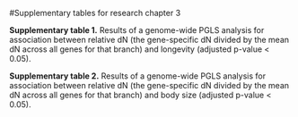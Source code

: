 #Supplementary tables for research chapter 3

**Supplementary table 1.** Results of a genome-wide PGLS analysis for association between relative dN (the gene-specific dN divided by the mean dN across all genes for that branch) and longevity (adjusted p-value < 0.05).

**Supplementary table 2.** Results of a genome-wide PGLS analysis for association between relative dN (the gene-specific dN divided by the mean dN across all genes for that branch) and body size (adjusted p-value < 0.05).
